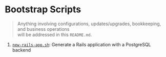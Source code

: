 # Bootstrap Scripts

> Anything involving configurations, updates/upgrades, bookkeeping, and business operations </br>
> will be addressed in this `README.md`.

1. [`new-rails-app.sh`](./new-rails-app.sh): Generate a Rails application with a PostgreSQL backend
